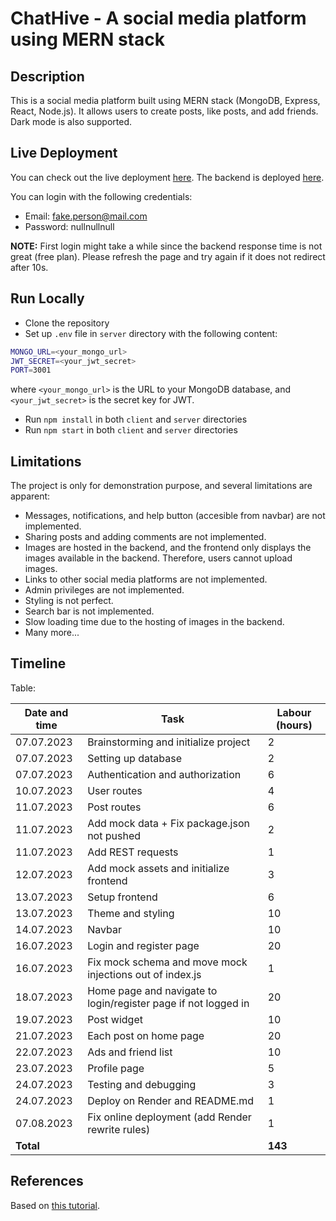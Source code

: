 # ChatHive - A social media platform using MERN stack

## Description

This is a social media platform built using MERN stack (MongoDB, Express, React, Node.js). It allows users to create posts, like posts, and add friends. Dark mode is also supported.

## Live Deployment

You can check out the live deployment [here](https://chathive-client.onrender.com/). The backend is deployed [here](https://chathive-server.onrender.com/).

You can login with the following credentials:

- Email: <fake.person@mail.com>
- Password: nullnullnull

**NOTE:** First login might take a while since the backend response time is not great (free plan). Please refresh the page and try again if it does not redirect after 10s.

## Run Locally

- Clone the repository
- Set up `.env` file in `server` directory with the following content:

```bash
MONGO_URL=<your_mongo_url>
JWT_SECRET=<your_jwt_secret>
PORT=3001
```

where `<your_mongo_url>` is the URL to your MongoDB database, and `<your_jwt_secret>` is the secret key for JWT.

- Run `npm install` in both `client` and `server` directories
- Run `npm start` in both `client` and `server` directories

## Limitations

The project is only for demonstration purpose, and several limitations are apparent:

- Messages, notifications, and help button (accesible from navbar) are not implemented.
- Sharing posts and adding comments are not implemented.
- Images are hosted in the backend, and the frontend only displays the images available in the backend. Therefore, users cannot upload images.
- Links to other social media platforms are not implemented.
- Admin privileges are not implemented.
- Styling is not perfect.
- Search bar is not implemented.
- Slow loading time due to the hosting of images in the backend.
- Many more...

## Timeline

Table:

| Date and time | Task | Labour (hours) |
| --- | --- | --- |
| 07.07.2023 | Brainstorming and initialize project | 2 |
| 07.07.2023 | Setting up database | 2 |
| 07.07.2023 | Authentication and authorization | 6 |
| 10.07.2023 | User routes | 4 |
| 11.07.2023 | Post routes | 6 |
| 11.07.2023 | Add mock data + Fix package.json not pushed | 2 |
| 11.07.2023 | Add REST requests | 1 |
| 12.07.2023 | Add mock assets and initialize frontend | 3 |
| 13.07.2023 | Setup frontend | 6 |
| 13.07.2023 | Theme and styling | 10 |
| 14.07.2023 | Navbar | 10 |
| 16.07.2023 | Login and register page | 20 |
| 16.07.2023 | Fix mock schema and move mock injections out of index.js | 1 |
| 18.07.2023 | Home page and navigate to login/register page if not logged in | 20 |
| 19.07.2023 | Post widget | 10 |
| 21.07.2023 | Each post on home page | 20 |
| 22.07.2023 | Ads and friend list | 10 |
| 23.07.2023 | Profile page | 5 |
| 24.07.2023 | Testing and debugging | 3 |
| 24.07.2023 | Deploy on Render and README.md | 1 |
| 07.08.2023 | Fix online deployment (add Render rewrite rules) | 1 | 
| **Total** | | **143** |

## References

Based on [this tutorial](https://www.youtube.com/watch?v=K8YELRmUb5o).
